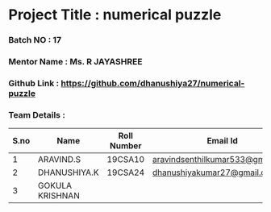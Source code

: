 # Project Title : numerical puzzle 
### Batch NO : 17
### Mentor Name : Ms. R JAYASHREE
### Github Link : https://github.com/dhanushiya27/numerical-puzzle
### Team Details :
| S.no  | Name  | Roll Number  | Email Id  |
|-------|-------|--------------|-----------|
| 1  | ARAVIND.S  | 19CSA10 | aravindsenthilkumar533@gmail.com  |
|  2 | DHANUSHIYA.K  |  19CSA24 | dhanushiyakumar27@gmail.com  |
| 3  | GOKULA KRISHNAN  |   |   |
